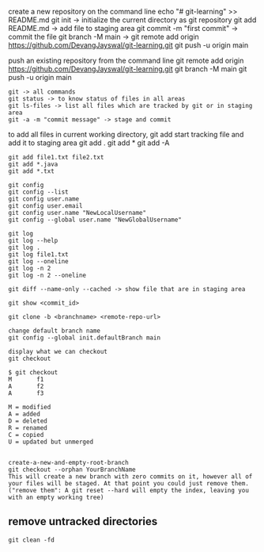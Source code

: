 create a new repository on the command line
	echo "# git-learning" >> README.md
	git init -> initialize the current directory as git repository
	git add README.md -> add file to staging area
	git commit -m "first commit" -> commit the file
	git branch -M main -> 
	git remote add origin https://github.com/DevangJayswal/git-learning.git
	git push -u origin main
	
push an existing repository from the command line
	git remote add origin https://github.com/DevangJayswal/git-learning.git
	git branch -M main
	git push -u origin main
	
	git -> all commands
	git status -> to know status of files in all areas
	git ls-files -> list all files which are tracked by git or in staging area	
	git -a -m "commit message" -> stage and commit
	
to add all files in current working directory, git add start tracking file and add it to staging area
	git add .
	git add *
	git add -A 
	
	git add file1.txt file2.txt 
	git add *.java 
	git add *.txt 
	
	git config
	git config --list
	git config user.name
	git config user.email
	git config user.name "NewLocalUsername"
	git config --global user.name "NewGlobalUsername"
	
	git log
	git log --help
	git log . 
	git log file1.txt
	git log --oneline
	git log -n 2
	git log -n 2 --oneline
	
	git diff --name-only --cached -> show file that are in staging area
	
	git show <commit_id>
	
	git clone -b <branchname> <remote-repo-url>
	
	change default branch name
	git config --global init.defaultBranch main
	
	display what we can checkout
	git checkout
	
	$ git checkout
	M       f1
	A       f2
	A       f3	
	
	M = modified
	A = added
	D = deleted
	R = renamed
	C = copied
	U = updated but unmerged
	
	
	create-a-new-and-empty-root-branch	
	git checkout --orphan YourBranchName
	This will create a new branch with zero commits on it, however all of your files will be staged. At that point you could just remove them.
	("remove them": A git reset --hard will empty the index, leaving you with an empty working tree)

## remove untracked directories
`git clean -fd`

